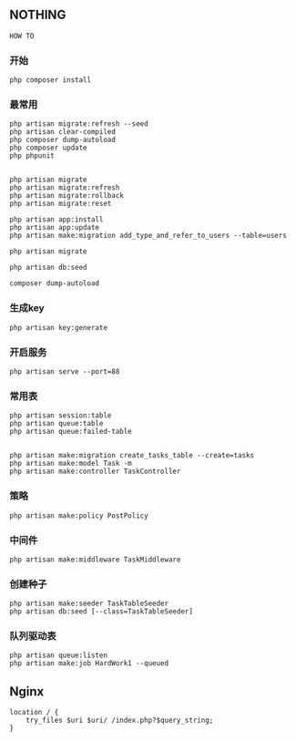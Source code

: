 ## NOTHING
    HOW TO

### 开始
    php composer install


### 最常用
    php artisan migrate:refresh --seed
    php artisan clear-compiled
    php composer dump-autoload
    php composer update
    php phpunit


    php artisan migrate
    php artisan migrate:refresh
    php artisan migrate:rollback
    php artisan migrate:reset

    php artisan app:install
    php artisan app:update
    php artisan make:migration add_type_and_refer_to_users --table=users

    php artisan migrate

    php artisan db:seed

    composer dump-autoload


### 生成key
    php artisan key:generate

### 开启服务
    php artisan serve --port=88

### 常用表
    php artisan session:table
    php artisan queue:table
    php artisan queue:failed-table


    php artisan make:migration create_tasks_table --create=tasks
    php artisan make:model Task -m
    php artisan make:controller TaskController






### 策略
    php artisan make:policy PostPolicy

### 中间件
    php artisan make:middleware TaskMiddleware




### 创建种子
    php artisan make:seeder TaskTableSeeder
    php artisan db:seed [--class=TaskTableSeeder]



### 队列驱动表
    php artisan queue:listen
    php artisan make:job HardWork1 --queued


## Nginx

    location / {
        try_files $uri $uri/ /index.php?$query_string;
    }
